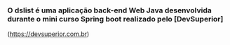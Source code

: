 ### O dslist é uma aplicação back-end Web Java desenvolvida durante o mini curso Spring boot realizado pelo [DevSuperior]
(https://devsuperior.com.br)
